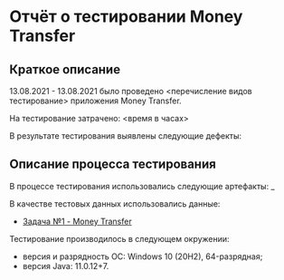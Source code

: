 # Отчёт о тестировании Money Transfer

## Краткое описание

13.08.2021 - 13.08.2021 было проведено <перечисление видов тестирование> приложения Money Transfer.

На тестирование затрачено: <время в часах>

В результате тестирования выявлены следующие дефекты:

## Описание процесса тестирования

В процессе тестирования использовались следующие артефакты:
_

В качестве тестовых данных использовались данные:
* [Задача №1 - Money Transfer
  ](https://github.com/netology-code/javaqa-homeworks/tree/master/programming)

Тестирование производилось в следующем окружении:
* версия и разрядность ОС: Windows 10 (20H2), 64-разрядная;
* версия Java: 11.0.12+7.
